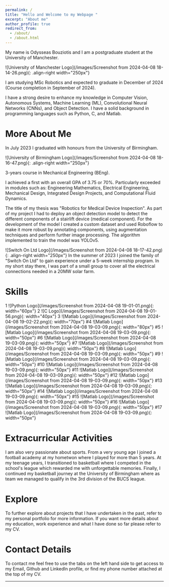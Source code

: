 ```yaml
---
permalink: /
title: "Hello and Welcome to my Webpage "
excerpt: "About me"
author_profile: true
redirect_from: 
  - /about/
  - /about.html
---
```



My name is Odysseas Bouziotis and I am a postgraduate student at the University of Manchester.

![University of Manchester Logo](/images/Screenshot from 2024-04-08 18-14-26.png){: .align-right width="250px"}

I am studying MSc Robotics and expected to graduate in December of 2024 (Course completion in September of 2024).

I have a strong desire to enhance my knowledge in Computer Vision, Autonomous Systems, Machine Learning (ML), Convolutional Neural Networks (CNNs), and Object Detection. 
I have a solid background in programming languages such as Python, C, and Matlab.

More About Me
======

In July 2023 I graduated with honours from the University of Birmingham.

![University of Birmingham Logo](/images/Screenshot from 2024-04-08 18-16-47.png){: .align-right width="250px"}

3-years course in Mechanical Engineering (BEng).

I achieved a first with an overall GPA of 3.75 or 70%.
Particularly exceeded in modules such as:
Engineering Mathematics, Electrical Engineering,
Mechanical Design, Integrated Design Projects,
and Computational Fluid Dynamics.

The title of my thesis was "Robotics for Medical Device Inspection". As part of my project I had to deploy an object detection model to detect the different components of a stairlift device (medical component). For the development of the model I created a custom dataset and used Roboflow to make it more robust by annotating components, using augmentation techniques and perform further image processing. The algorithm implemented to train the model was YOLOv5.   

![Switch On Ltd Logo](/images/Screenshot from 2024-04-08 18-17-42.png){: .align-right width="250px"}
In the summer of 2023 I joined the family of "Switch On Ltd" to gain experience under a 5-week internship program. 
In my short stay there, I was part of a small group to cover all the electrical connections needed in a 20MW solar farm.

Skills
======
1 ![Python Logo](/images/Screenshot from 2024-04-08 19-01-01.png){: width="60px"}
2 ![C Logo](/images/Screenshot from 2024-04-08 19-01-56.png){: width="40px"}
3 ![Matlab Logo](/images/Screenshot from 2024-04-08 19-02-22.png){: width="70px"}
#4 ![Matlab Logo](/images/Screenshot from 2024-04-08 19-03-09.png){: width="80px"}
#5 ![Matlab Logo](/images/Screenshot from 2024-04-08 19-03-09.png){: width="50px"}
#6 ![Matlab Logo](/images/Screenshot from 2024-04-08 19-03-09.png){: width="50px"}
#7 ![Matlab Logo](/images/Screenshot from 2024-04-08 19-03-09.png){: width="50px"}
#8 ![Matlab Logo](/images/Screenshot from 2024-04-08 19-03-09.png){: width="50px"}
#9 ![Matlab Logo](/images/Screenshot from 2024-04-08 19-03-09.png){: width="50px"}
#10 ![Matlab Logo](/images/Screenshot from 2024-04-08 19-03-09.png){: width="50px"}
#11 ![Matlab Logo](/images/Screenshot from 2024-04-08 19-03-09.png){: width="50px"}
#12 ![Matlab Logo](/images/Screenshot from 2024-04-08 19-03-09.png){: width="50px"}
#13 ![Matlab Logo](/images/Screenshot from 2024-04-08 19-03-09.png){: width="50px"}
#14 ![Matlab Logo](/images/Screenshot from 2024-04-08 19-03-09.png){: width="50px"}
#15 ![Matlab Logo](/images/Screenshot from 2024-04-08 19-03-09.png){: width="50px"}
#16 ![Matlab Logo](/images/Screenshot from 2024-04-08 19-03-09.png){: width="50px"}
#17 ![Matlab Logo](/images/Screenshot from 2024-04-08 19-03-09.png){: width="50px"}

Extracurricular Activities
======

I am also very passionate about sports. From a very young age I joined a football academy at my hometwon where I played for more than 5 years. At my teenage years, I transitioned to basketball where I competed in the school's league which rewarded me with unforgettable memories. Finally, I continued my basketball journey at the University of Birmingham where as team we managed to qualify in the 3rd division of the BUCS league.  

Explore
======
To further explore about projects that I have undertaken in the past, refer to my personal portfolio for more information. If you want more details about my education, work experience and what I have done so far please refer to my CV.

Contact Details
======
To contact me feel free to use the tabs on the left hand side to get access to my Email, Github and LinkedIn profile, or find my phone number attached at the top of my CV.

------

